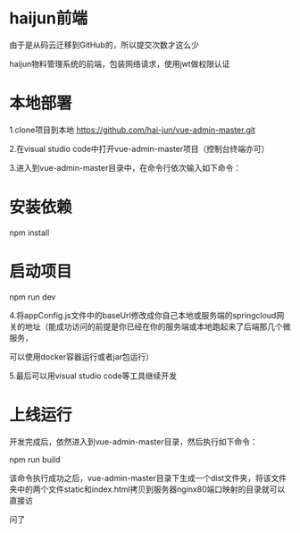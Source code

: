 # haijun前端

由于是从码云迁移到GitHub的，所以提交次数才这么少

haijun物料管理系统的前端，包装网络请求，使用jwt做权限认证

# 本地部署

1.clone项目到本地 https://github.com/hai-jun/vue-admin-master.git

2.在visual studio code中打开vue-admin-master项目（控制台终端亦可）

3.进入到vue-admin-master目录中，在命令行依次输入如下命令：

# 安装依赖

npm install

# 启动项目

npm run dev

4.将appConfig.js文件中的baseUrl修改成你自己本地或服务端的springcloud网关的地址（能成功访问的前提是你已经在你的服务端或本地跑起来了后端那几个微服务，

可以使用docker容器运行或者jar包运行）

5.最后可以用visual studio code等工具继续开发

# 上线运行

开发完成后，依然进入到vue-admin-master目录，然后执行如下命令：

npm run build

该命令执行成功之后，vue-admin-master目录下生成一个dist文件夹，将该文件夹中的两个文件static和index.html拷贝到服务器nginx80端口映射的目录就可以直接访

问了
